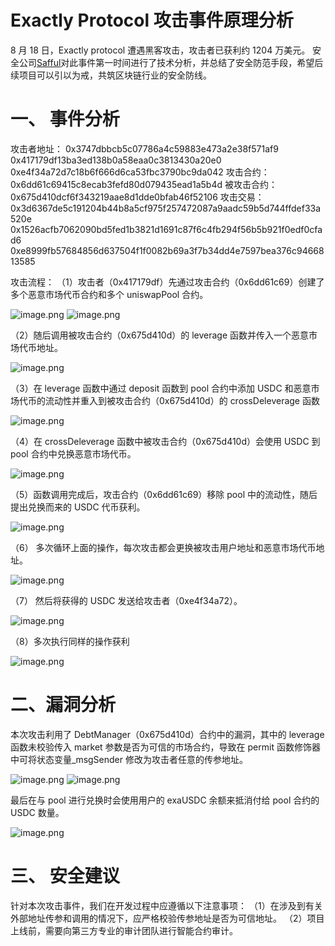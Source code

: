 # Exactly Protocol 攻击事件原理分析

8 月 18 日，Exactly protocol 遭遇黑客攻击，攻击者已获利约 1204 万美元。
安全公司[Safful](https://safful.com/)对此事件第一时间进行了技术分析，并总结了安全防范手段，希望后续项目可以引以为戒，共筑区块链行业的安全防线。

# **一、** **事件分析**

攻击者地址：
0x3747dbbcb5c07786a4c59883e473a2e38f571af9
0x417179df13ba3ed138b0a58eaa0c3813430a20e0
0xe4f34a72d7c18b6f666d6ca53fbc3790bc9da042
攻击合约：
0x6dd61c69415c8ecab3fefd80d079435ead1a5b4d
被攻击合约：
0x675d410dcf6f343219aae8d1dde0bfab46f52106
攻击交易：
0x3d6367de5c191204b44b8a5cf975f257472087a9aadc59b5d744ffdef33a520e
0x1526acfb7062090bd5fed1b3821d1691c87f6c4fb294f56b5b921f0edf0cfad6
0xe8999fb57684856d637504f1f0082b69a3f7b34dd4e7597bea376c9466813585

攻击流程：
（1）攻击者（0x417179df）先通过攻击合约（0x6dd61c69）创建了多个恶意市场代币合约和多个 uniswapPool 合约。

![image.png](https://cdn.nlark.com/yuque/0/2023/png/97322/1693192270991-d6bf5949-cfb9-482f-9270-6e140462faa5.png#averageHue=%23fefefd&clientId=u13823a1f-66d3-4&from=paste&id=ub17f927b&originHeight=609&originWidth=1280&originalType=url&ratio=2&rotation=0&showTitle=false&size=235087&status=done&style=none&taskId=u6d66e5fc-9777-4acf-b92f-f86a71dbc65&title=)
![image.png](https://cdn.nlark.com/yuque/0/2023/png/97322/1693192271007-862412ba-1aeb-42f9-a091-ea6acd45f1ef.png#averageHue=%23d2c1af&clientId=u13823a1f-66d3-4&from=paste&id=u448644d6&originHeight=604&originWidth=1280&originalType=url&ratio=2&rotation=0&showTitle=false&size=339711&status=done&style=none&taskId=ue1692a8b-ff91-48fb-902c-ab6a9b6dabd&title=)

（2）随后调用被攻击合约（0x675d410d）的 leverage 函数并传入一个恶意市场代币地址。

![image.png](https://cdn.nlark.com/yuque/0/2023/png/97322/1693192270614-8e386785-6326-4e83-8753-9b96d6547ce8.png#averageHue=%23fab5b0&clientId=u13823a1f-66d3-4&from=paste&id=u61d6a7db&originHeight=60&originWidth=1280&originalType=url&ratio=2&rotation=0&showTitle=false&size=48510&status=done&style=none&taskId=u68ea8c2d-c517-4109-a91b-d4d2159793b&title=)

（3）在 leverage 函数中通过 deposit 函数到 pool 合约中添加 USDC 和恶意市场代币的流动性并重入到被攻击合约（0x675d410d）的 crossDeleverage 函数

![image.png](https://cdn.nlark.com/yuque/0/2023/png/97322/1693192271048-2a3e389e-1cc1-4224-aafb-81bd2bccf68e.png#averageHue=%23f8f6f6&clientId=u13823a1f-66d3-4&from=paste&id=udd2ee47a&originHeight=552&originWidth=1280&originalType=url&ratio=2&rotation=0&showTitle=false&size=356752&status=done&style=none&taskId=ub3a41deb-14f1-4c27-b4a4-0e4e5a3a8c0&title=)

（4）在 crossDeleverage 函数中被攻击合约（0x675d410d）会使用 USDC 到 pool 合约中兑换恶意市场代币。

![image.png](https://cdn.nlark.com/yuque/0/2023/png/97322/1693192270970-b7723e6c-8374-42dd-bc91-17f2d58f1983.png#averageHue=%2322201f&clientId=u13823a1f-66d3-4&from=paste&id=u6f9f8042&originHeight=720&originWidth=850&originalType=url&ratio=2&rotation=0&showTitle=false&size=151582&status=done&style=none&taskId=ud1b8e01d-f085-4055-939e-bff397199c4&title=)

（5）函数调用完成后，攻击合约（0x6dd61c69）移除 pool 中的流动性，随后提出兑换而来的 USDC 代币获利。

![image.png](https://cdn.nlark.com/yuque/0/2023/png/97322/1693192271378-cbcf7c61-0ac8-427f-bd52-1db32177a8bd.png#averageHue=%23f6eeed&clientId=u13823a1f-66d3-4&from=paste&id=uaea8a05c&originHeight=303&originWidth=1280&originalType=url&ratio=2&rotation=0&showTitle=false&size=203348&status=done&style=none&taskId=u036b61e6-c894-4d91-8440-7575e71e3d7&title=)

（6） 多次循环上面的操作，每次攻击都会更换被攻击用户地址和恶意市场代币地址。

![image.png](https://cdn.nlark.com/yuque/0/2023/png/97322/1693192271618-73da50a7-f558-42fd-86d4-ae02620cf47b.png#averageHue=%23f9f1f1&clientId=u13823a1f-66d3-4&from=paste&id=u50353c73&originHeight=515&originWidth=1280&originalType=url&ratio=2&rotation=0&showTitle=false&size=321591&status=done&style=none&taskId=uc6feaf58-4fcc-4b7c-a1bd-78f5d8e5605&title=)

（7） 然后将获得的 USDC 发送给攻击者（0xe4f34a72）。

![image.png](https://cdn.nlark.com/yuque/0/2023/png/97322/1693192271558-296a8879-481b-46fe-a09f-a091cee99d20.png#averageHue=%23f7f5f4&clientId=u13823a1f-66d3-4&from=paste&id=ua6a3df07&originHeight=66&originWidth=1280&originalType=url&ratio=2&rotation=0&showTitle=false&size=50513&status=done&style=none&taskId=ucc8c7ecc-9195-4e16-a800-f5af77a4e2a&title=)

（8）多次执行同样的操作获利

![image.png](https://cdn.nlark.com/yuque/0/2023/png/97322/1693192271588-71f3e42f-7d22-4467-a129-163205863492.png#averageHue=%23fdfcfb&clientId=u13823a1f-66d3-4&from=paste&id=u43618d59&originHeight=136&originWidth=1280&originalType=url&ratio=2&rotation=0&showTitle=false&size=73585&status=done&style=none&taskId=ua4a2b4ab-bfc7-4d72-bb4c-3ba336e7ce1&title=)

# **二、漏洞分析**

本次攻击利用了 DebtManager（0x675d410d）合约中的漏洞，其中的 leverage 函数未校验传入 market 参数是否为可信的市场合约，导致在 permit 函数修饰器中可将状态变量\_msgSender 修改为攻击者任意的传参地址。

![image.png](https://cdn.nlark.com/yuque/0/2023/png/97322/1693192271645-fc0a3bde-7720-46b1-b928-21e9182d2249.png#averageHue=%2325201f&clientId=u13823a1f-66d3-4&from=paste&id=ud8e2f8ca&originHeight=404&originWidth=1280&originalType=url&ratio=2&rotation=0&showTitle=false&size=156789&status=done&style=none&taskId=u189d9567-c827-4e1f-9aa9-fed11be6713&title=)
![image.png](https://cdn.nlark.com/yuque/0/2023/png/97322/1693192271778-85191fb3-ecf2-4ee0-a22b-7c0ed4022af7.png#averageHue=%23251f1f&clientId=u13823a1f-66d3-4&from=paste&id=u20d67a86&originHeight=363&originWidth=1280&originalType=url&ratio=2&rotation=0&showTitle=false&size=88626&status=done&style=none&taskId=u9a11a6a7-ff94-464a-99c1-c36de145c59&title=)

最后在与 pool 进行兑换时会使用用户的 exaUSDC 余额来抵消付给 pool 合约的 USDC 数量。

![image.png](https://cdn.nlark.com/yuque/0/2023/png/97322/1693192271965-3c80ac3a-6c45-4f05-a214-743fa44ccef5.png#averageHue=%23f6f2f2&clientId=u13823a1f-66d3-4&from=paste&id=u50d4c943&originHeight=458&originWidth=1280&originalType=url&ratio=2&rotation=0&showTitle=false&size=332272&status=done&style=none&taskId=u7ee25311-f639-4725-bac9-bd1a3427ef7&title=)

# **三、** **安全建议**

针对本次攻击事件，我们在开发过程中应遵循以下注意事项：
（1）在涉及到有关外部地址传参和调用的情况下，应严格校验传参地址是否为可信地址。
（2）项目上线前，需要向第三方专业的审计团队进行智能合约审计。
